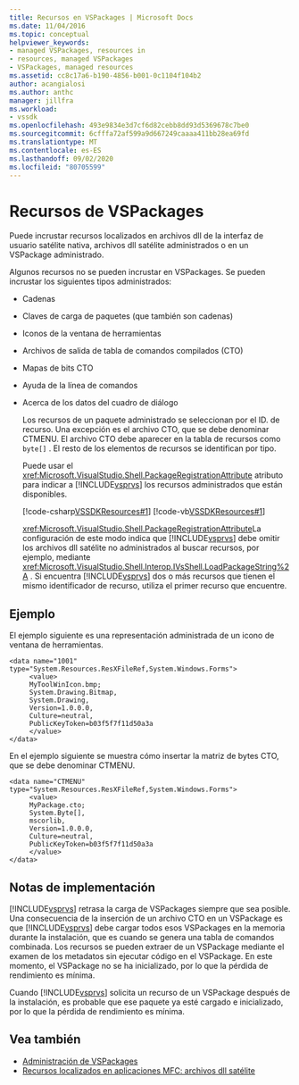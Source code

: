 ```yaml
---
title: Recursos en VSPackages | Microsoft Docs
ms.date: 11/04/2016
ms.topic: conceptual
helpviewer_keywords:
- managed VSPackages, resources in
- resources, managed VSPackages
- VSPackages, managed resources
ms.assetid: cc8c17a6-b190-4856-b001-0c1104f104b2
author: acangialosi
ms.author: anthc
manager: jillfra
ms.workload:
- vssdk
ms.openlocfilehash: 493e9834e3d7cf6d82cebb8dd93d5369678c7be0
ms.sourcegitcommit: 6cfffa72af599a9d667249caaaa411bb28ea69fd
ms.translationtype: MT
ms.contentlocale: es-ES
ms.lasthandoff: 09/02/2020
ms.locfileid: "80705599"
---
```

# <a name="resources-in-vspackages"></a>Recursos de VSPackages
Puede incrustar recursos localizados en archivos dll de la interfaz de usuario satélite nativa, archivos dll satélite administrados o en un VSPackage administrado.

 Algunos recursos no se pueden incrustar en VSPackages. Se pueden incrustar los siguientes tipos administrados:

- Cadenas

- Claves de carga de paquetes (que también son cadenas)

- Iconos de la ventana de herramientas

- Archivos de salida de tabla de comandos compilados (CTO)

- Mapas de bits CTO

- Ayuda de la línea de comandos

- Acerca de los datos del cuadro de diálogo

  Los recursos de un paquete administrado se seleccionan por el ID. de recurso. Una excepción es el archivo CTO, que se debe denominar CTMENU. El archivo CTO debe aparecer en la tabla de recursos como `byte[]` . El resto de los elementos de recursos se identifican por tipo.

  Puede usar el <xref:Microsoft.VisualStudio.Shell.PackageRegistrationAttribute> atributo para indicar a [!INCLUDE[vsprvs](../../code-quality/includes/vsprvs_md.md)] los recursos administrados que están disponibles.

  [!code-csharp[VSSDKResources#1](../../extensibility/internals/codesnippet/CSharp/resources-in-vspackages_1.cs)]
  [!code-vb[VSSDKResources#1](../../extensibility/internals/codesnippet/VisualBasic/resources-in-vspackages_1.vb)]

  <xref:Microsoft.VisualStudio.Shell.PackageRegistrationAttribute>La configuración de este modo indica que [!INCLUDE[vsprvs](../../code-quality/includes/vsprvs_md.md)] debe omitir los archivos dll satélite no administrados al buscar recursos, por ejemplo, mediante <xref:Microsoft.VisualStudio.Shell.Interop.IVsShell.LoadPackageString%2A> . Si encuentra [!INCLUDE[vsprvs](../../code-quality/includes/vsprvs_md.md)] dos o más recursos que tienen el mismo identificador de recurso, utiliza el primer recurso que encuentre.

## <a name="example"></a>Ejemplo
 El ejemplo siguiente es una representación administrada de un icono de ventana de herramientas.

```
<data name="1001"
type="System.Resources.ResXFileRef,System.Windows.Forms">
     <value>
     MyToolWinIcon.bmp;
     System.Drawing.Bitmap,
     System.Drawing,
     Version=1.0.0.0,
     Culture=neutral,
     PublicKeyToken=b03f5f7f11d50a3a
     </value>
</data>
```

 En el ejemplo siguiente se muestra cómo insertar la matriz de bytes CTO, que se debe denominar CTMENU.

```
<data name="CTMENU"
type="System.Resources.ResXFileRef,System.Windows.Forms">
     <value>
     MyPackage.cto;
     System.Byte[],
     mscorlib,
     Version=1.0.0.0,
     Culture=neutral,
     PublicKeyToken=b03f5f7f11d50a3a
     </value>
</data>
```

## <a name="implementation-notes"></a>Notas de implementación
 [!INCLUDE[vsprvs](../../code-quality/includes/vsprvs_md.md)] retrasa la carga de VSPackages siempre que sea posible. Una consecuencia de la inserción de un archivo CTO en un VSPackage es que [!INCLUDE[vsprvs](../../code-quality/includes/vsprvs_md.md)] debe cargar todos esos VSPackages en la memoria durante la instalación, que es cuando se genera una tabla de comandos combinada. Los recursos se pueden extraer de un VSPackage mediante el examen de los metadatos sin ejecutar código en el VSPackage. En este momento, el VSPackage no se ha inicializado, por lo que la pérdida de rendimiento es mínima.

 Cuando [!INCLUDE[vsprvs](../../code-quality/includes/vsprvs_md.md)] solicita un recurso de un VSPackage después de la instalación, es probable que ese paquete ya esté cargado e inicializado, por lo que la pérdida de rendimiento es mínima.

## <a name="see-also"></a>Vea también
- [Administración de VSPackages](../../extensibility/managing-vspackages.md)
- [Recursos localizados en aplicaciones MFC: archivos dll satélite](/cpp/build/localized-resources-in-mfc-applications-satellite-dlls)
